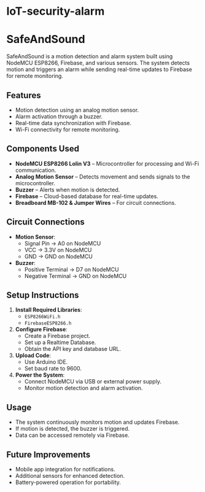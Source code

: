 # IoT-security-alarm
# SafeAndSound

SafeAndSound is a motion detection and alarm system built using NodeMCU ESP8266, Firebase, and various sensors. The system detects motion and triggers an alarm while sending real-time updates to Firebase for remote monitoring.

## Features
- Motion detection using an analog motion sensor.
- Alarm activation through a buzzer.
- Real-time data synchronization with Firebase.
- Wi-Fi connectivity for remote monitoring.

## Components Used
- **NodeMCU ESP8266 Lolin V3** – Microcontroller for processing and Wi-Fi communication.
- **Analog Motion Sensor** – Detects movement and sends signals to the microcontroller.
- **Buzzer** – Alerts when motion is detected.
- **Firebase** – Cloud-based database for real-time updates.
- **Breadboard MB-102 & Jumper Wires** – For circuit connections.

## Circuit Connections
- **Motion Sensor**:
  - Signal Pin → A0 on NodeMCU
  - VCC → 3.3V on NodeMCU
  - GND → GND on NodeMCU
- **Buzzer**:
  - Positive Terminal → D7 on NodeMCU
  - Negative Terminal → GND on NodeMCU

## Setup Instructions
1. **Install Required Libraries**:
   - `ESP8266WiFi.h`
   - `FirebaseESP8266.h`
2. **Configure Firebase**:
   - Create a Firebase project.
   - Set up a Realtime Database.
   - Obtain the API key and database URL.
3. **Upload Code**:
   - Use Arduino IDE.
   - Set baud rate to 9600.
4. **Power the System**:
   - Connect NodeMCU via USB or external power supply.
   - Monitor motion detection and alarm activation.

## Usage
- The system continuously monitors motion and updates Firebase.
- If motion is detected, the buzzer is triggered.
- Data can be accessed remotely via Firebase.

## Future Improvements
- Mobile app integration for notifications.
- Additional sensors for enhanced detection.
- Battery-powered operation for portability.





